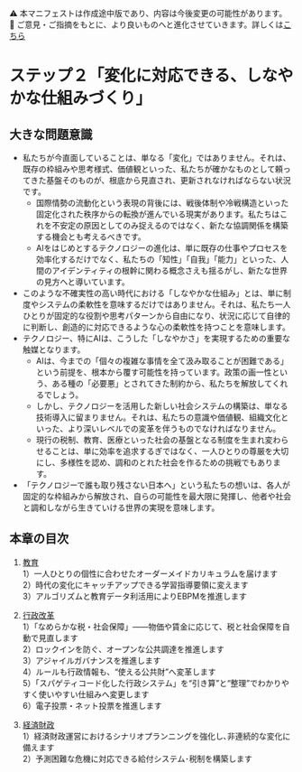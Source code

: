⚠️ 本マニフェストは作成途中版であり、内容は今後変更の可能性があります。  
💬 ご意見・ご指摘をもとに、より良いものへと進化させていきます。詳しくは[こちら](README.md#このマニフェスト自身もみんなの知恵を集めて改善していきます)

# ステップ２「変化に対応できる、しなやかな仕組みづくり」

## 大きな問題意識

* 私たちが今直面していることは、単なる「変化」ではありません。それは、既存の枠組みや思考様式、価値観といった、私たちが確かなものとして頼ってきた基盤そのものが、根底から見直され、更新されなければならない状況です。
  * 国際情勢の流動化という表現の背後には、戦後体制や冷戦構造といった固定化された秩序からの転換が進んでいる現実があります。私たちはこれを不安定の原因としてのみ捉えるのではなく、新たな協調関係を構築する機会とも考えるべきです。
  * AIをはじめとするテクノロジーの進化は、単に既存の仕事やプロセスを効率化するだけでなく、私たちの「知性」「自我」「能力」といった、人間のアイデンティティの根幹に関わる概念さえも揺るがし、新たな世界の見方へと導いています。
* このような不確実性の高い時代における「しなやかな仕組み」とは、単に制度やシステムの柔軟性を意味するだけではありません。それは、私たち一人ひとりが固定的な役割や思考パターンから自由になり、状況に応じて自律的に判断し、創造的に対応できるような心の柔軟性を持つことを意味します。
* テクノロジー、特にAIは、こうした「しなやかさ」を実現するための重要な触媒となります。
  * AIは、今までの「個々の複雑な事情を全て汲み取ることが困難である」という前提を、根本から覆す可能性を持っています。政策の画一性という、ある種の「必要悪」とされてきた制約から、私たちを解放してくれるでしょう。
  * しかし、テクノロジーを活用した新しい社会システムの構築は、単なる技術導入に留まりません。それは、私たちの意識や価値観、組織文化といった、より深いレベルでの変革を伴うものでなければなりません。
  * 現行の税制、教育、医療といった社会の基盤となる制度を生まれ変わらせることは、単に効率を追求するぎではなく、一人ひとりの尊厳を大切にし、多様性を認め、調和のとれた社会を作るための挑戦でもあります。
* 「テクノロジーで誰も取り残さない日本へ」という私たちの想いは、各人が固定的な枠組みから解放され、自らの可能性を最大限に発揮し、他者や社会と調和しながら生きていける世界の実現を意味します。

## 本章の目次

1. [教育](21_ステップ２教育.md)  
   1）一人ひとりの個性に合わせたオーダーメイドカリキュラムを届けます  
   2）時代の変化にキャッチアップできる学習指導要領に変えます  
   3）アルゴリズムと教育データ利活用によりEBPMを推進します

3. [行政改革](22_ステップ２行政改革.md)  
   1）「なめらかな税・社会保障」——物価や賃金に応じて、税と社会保障を自動で見直します  
   2）ロックインを防ぐ、オープンな公共調達を推進します  
   3）アジャイルガバナンスを推進します  
   4）ルールも行政情報も、“使える公共財”へ変革します  
   5）「スパゲティコード化した行政システム」を“引き算”と“整理”でわかりやすく使いやすい仕組みへ変更します  
   6）電子投票・ネット投票を推進します

5. [経済財政](23_ステップ２経済財政.md)  
   1）経済財政運営におけるシナリオプランニングを強化し､非連続的な変化に備えます  
   2）予測困難な危機に対応できる給付システム･税制を構築します

# 
